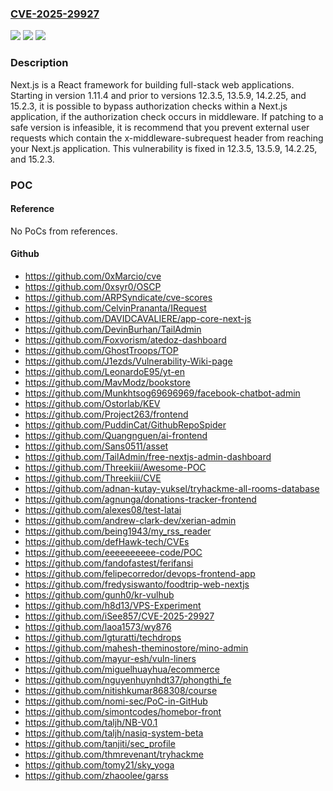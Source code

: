 ### [CVE-2025-29927](https://cve.mitre.org/cgi-bin/cvename.cgi?name=CVE-2025-29927)
![](https://img.shields.io/static/v1?label=Product&message=next.js&color=blue)
![](https://img.shields.io/static/v1?label=Version&message=%3D%20%3E%3D%2011.1.4%2C%20%3C%2012.3.5%20&color=brighgreen)
![](https://img.shields.io/static/v1?label=Vulnerability&message=CWE-285%3A%20Improper%20Authorization&color=brighgreen)

### Description

Next.js is a React framework for building full-stack web applications. Starting in version 1.11.4 and prior to versions 12.3.5, 13.5.9, 14.2.25, and 15.2.3, it is possible to bypass authorization checks within a Next.js application, if the authorization check occurs in middleware. If patching to a safe version is infeasible, it is recommend that you prevent external user requests which contain the x-middleware-subrequest header from reaching your Next.js application. This vulnerability is fixed in 12.3.5, 13.5.9, 14.2.25, and 15.2.3.

### POC

#### Reference
No PoCs from references.

#### Github
- https://github.com/0xMarcio/cve
- https://github.com/0xsyr0/OSCP
- https://github.com/ARPSyndicate/cve-scores
- https://github.com/CelvinPrananta/IRequest
- https://github.com/DAVIDCAVALIERE/app-core-next-js
- https://github.com/DevinBurhan/TailAdmin
- https://github.com/Foxvorism/atedoz-dashboard
- https://github.com/GhostTroops/TOP
- https://github.com/J1ezds/Vulnerability-Wiki-page
- https://github.com/LeonardoE95/yt-en
- https://github.com/MavModz/bookstore
- https://github.com/Munkhtsog69696969/facebook-chatbot-admin
- https://github.com/Ostorlab/KEV
- https://github.com/Project263/frontend
- https://github.com/PuddinCat/GithubRepoSpider
- https://github.com/Quangnguen/ai-frontend
- https://github.com/Sans0511/asset
- https://github.com/TailAdmin/free-nextjs-admin-dashboard
- https://github.com/Threekiii/Awesome-POC
- https://github.com/Threekiii/CVE
- https://github.com/adnan-kutay-yuksel/tryhackme-all-rooms-database
- https://github.com/agnunga/donations-tracker-frontend
- https://github.com/alexes08/test-latai
- https://github.com/andrew-clark-dev/xerian-admin
- https://github.com/being1943/my_rss_reader
- https://github.com/defHawk-tech/CVEs
- https://github.com/eeeeeeeeee-code/POC
- https://github.com/fandofastest/ferifansi
- https://github.com/felipecorredor/devops-frontend-app
- https://github.com/fredysiswanto/foodtrip-web-nextjs
- https://github.com/gunh0/kr-vulhub
- https://github.com/h8d13/VPS-Experiment
- https://github.com/iSee857/CVE-2025-29927
- https://github.com/laoa1573/wy876
- https://github.com/lgturatti/techdrops
- https://github.com/mahesh-theminostore/mino-admin
- https://github.com/mayur-esh/vuln-liners
- https://github.com/miguelhuayhua/ecommerce
- https://github.com/nguyenhuynhdt37/phongthi_fe
- https://github.com/nitishkumar868308/course
- https://github.com/nomi-sec/PoC-in-GitHub
- https://github.com/simontcodes/homebor-front
- https://github.com/taljh/NB-V0.1
- https://github.com/taljh/nasiq-system-beta
- https://github.com/tanjiti/sec_profile
- https://github.com/thmrevenant/tryhackme
- https://github.com/tomy21/sky_yoga
- https://github.com/zhaoolee/garss

